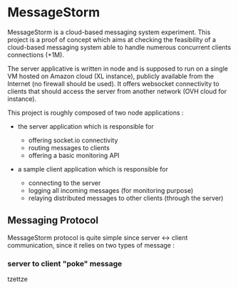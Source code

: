 MessageStorm
============

MessageStorm is a cloud-based messaging system experiment. This project is a proof of concept which aims at checking the feasibility of a cloud-based messaging system able to handle numerous concurrent clients connections (+1M).

The server applicative is written in node and is supposed to run on a single VM hosted on Amazon cloud (XL instance), publicly available from the Internet (no firewall should be used). It offers websocket connectivity to clients that should access the server from another network (OVH cloud for instance).


This project is roughly composed of two node applications :

* the server application which is responsible for
	* offering socket.io connectivity
	* routing messages to clients
	* offering a basic monitoring API

* a sample client application which is responsible for
	* connecting to the server
	* logging all incoming messages (for monitoring purpose)
	* relaying distributed messages to other clients (through the server)


Messaging Protocol
------------------

MessageStorm protocol is quite simple since server <-> client communication, since it relies on two types of message :

### server to client "poke" message #

tzettze